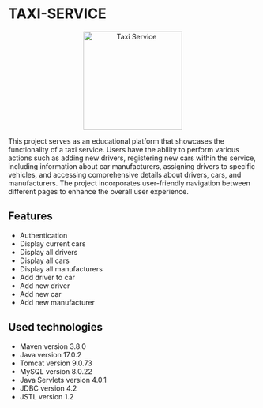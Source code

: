 ﻿# TAXI-SERVICE
 
 <p align="center">
  <img src="https://github.com/SofiiaKazanivska/TAXI-SERVICE/blob/main/taxi_service.jpg" alt="Taxi Service" width="200">
</p>


This project serves as an educational platform that showcases the functionality of a taxi service. Users have the ability to perform various actions such as adding new drivers, registering new cars within the service, including information about car manufacturers, assigning drivers to specific vehicles, and accessing comprehensive details about drivers, cars, and manufacturers. The project incorporates user-friendly navigation between different pages to enhance the overall user experience.

## Features
- Authentication
- Display current cars
- Display all drivers
- Display all cars
- Display all manufacturers
- Add driver to car
- Add new driver
- Add new car
- Add new manufacturer

## Used technologies
- Maven version 3.8.0
- Java version 17.0.2
- Tomcat version 9.0.73
- MySQL version 8.0.22
- Java Servlets version 4.0.1
- JDBC version 4.2
- JSTL version 1.2
